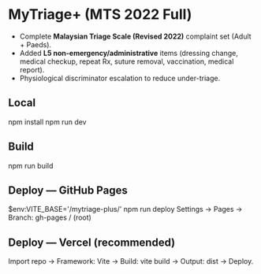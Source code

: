 # MyTriage+ (MTS 2022 Full)
- Complete **Malaysian Triage Scale (Revised 2022)** complaint set (Adult + Paeds).
- Added **L5 non-emergency/administrative** items (dressing change, medical checkup, repeat Rx, suture removal, vaccination, medical report).
- Physiological discriminator escalation to reduce under-triage.

## Local
npm install
npm run dev

## Build
npm run build

## Deploy — GitHub Pages
$env:VITE_BASE='/mytriage-plus/'
npm run deploy
Settings → Pages → Branch: gh-pages / (root)

## Deploy — Vercel (recommended)
Import repo → Framework: Vite → Build: vite build → Output: dist → Deploy.
